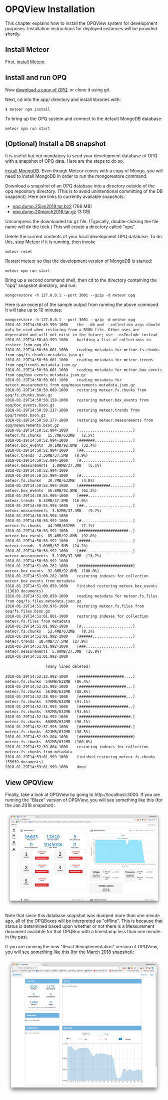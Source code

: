 # OPQView Installation

This chapter explains how to install the OPQView system for development purposes. Installation instructions for deployed instances will be provided shortly.

## Install Meteor

First, [install Meteor](https://www.meteor.com/install).


## Install and run OPQ

Now [download a copy of OPQ](https://github.com/openpowerquality/opq/archive/master.zip), or clone it using git.
  
Next, cd into the app/ directory and install libraries with:

```
$ meteor npm install
```

To bring up the OPQ system and connect to the default MongoDB database:

```
meteor npm run start
```

## (Optional) Install a DB snapshot

It is useful but not mandatory to seed your development database of OPQ with a snapshot of OPQ data. Here are the steps to do so. 

[Install MongoDB](https://docs.mongodb.com/manual/installation/).  Even though Meteor comes with a copy of Mongo, you will need to install MongoDB in order to run the mongorestore command.  

Download a snapshot of an OPQ database into a directory outside of the opq repository directory. (This is to avoid unintentional committing of the DB snapshot). Here are links to currently available snapshots:
 
   * [opq.dump.25jan2018.tar.bz2](https://drive.google.com/open?id=1qiq12WglZ3HdVCSskNH9uz2hNIZMICLe) (766 MB)
   * [opq.dump.20march2018.tar.gz](https://drive.google.com/open?id=1M1N_Z0w_BAlE5KoH0D0zUEcnjhCt7VK4) (3 GB)

Uncompress the downloaded tar.gz file. (Typically, double-clicking the file name will do the trick.) This will create a directory called "opq".

Delete the current contents of your local development OPQ database. To do this, stop Meteor if it is running, then invoke

```
meteor reset
```

Restart meteor so that the development version of MongoDB is started:

```
meteor npm run start
```

Bring up a second command shell, then cd to the directory containing the "opq" snapshot directory, and run:

```
mongorestore -h 127.0.0.1 --port 3001 --gzip -d meteor opq
```

Here is an excerpt of the sample output from running the above command. It will take up to 10 minutes:

```
mongorestore -h 127.0.0.1 --port 3001 --gzip -d meteor opq
2018-01-29T14:50:49.999-1000	the --db and --collection args should only be used when restoring from a BSON file. Other uses are deprecated and will not exist in the future; use --nsInclude instead
2018-01-29T14:50:49.999-1000	building a list of collections to restore from opq dir
2018-01-29T14:50:50.001-1000	reading metadata for meteor.fs.chunks from opq/fs.chunks.metadata.json.gz
2018-01-29T14:50:50.001-1000	reading metadata for meteor.trends from opq/trends.metadata.json.gz
2018-01-29T14:50:50.001-1000	reading metadata for meteor.box_events from opq/box_events.metadata.json.gz
2018-01-29T14:50:50.001-1000	reading metadata for meteor.measurements from opq/measurements.metadata.json.gz
2018-01-29T14:50:50.089-1000	restoring meteor.fs.chunks from opq/fs.chunks.bson.gz
2018-01-29T14:50:50.158-1000	restoring meteor.box_events from opq/box_events.bson.gz
2018-01-29T14:50:50.217-1000	restoring meteor.trends from opq/trends.bson.gz
2018-01-29T14:50:50.277-1000	restoring meteor.measurements from opq/measurements.bson.gz
2018-01-29T14:50:52.994-1000	[........................]     meteor.fs.chunks   15.7MB/632MB   (2.5%)
2018-01-29T14:50:52.994-1000	[#######.................]    meteor.box_events  30.1MB/92.8MB  (32.4%)
2018-01-29T14:50:52.994-1000	[##......................]        meteor.trends  3.36MB/37.5MB   (8.9%)
2018-01-29T14:50:52.994-1000	[#.......................]  meteor.measurements  1.89MB/37.3MB   (5.1%)
2018-01-29T14:50:52.994-1000	
2018-01-29T14:50:55.994-1000	[#.......................]     meteor.fs.chunks   30.7MB/632MB   (4.8%)
2018-01-29T14:50:55.994-1000	[##############..........]    meteor.box_events  56.8MB/92.8MB  (61.2%)
2018-01-29T14:50:55.994-1000	[####....................]        meteor.trends  6.33MB/37.5MB  (16.9%)
2018-01-29T14:50:55.994-1000	[##......................]  meteor.measurements  3.62MB/37.3MB   (9.7%)
2018-01-29T14:50:55.994-1000	
2018-01-29T14:50:58.992-1000	[#.......................]     meteor.fs.chunks   44.9MB/632MB   (7.1%)
2018-01-29T14:50:58.992-1000	[######################..]    meteor.box_events  85.4MB/92.8MB  (92.0%)
2018-01-29T14:50:58.992-1000	[#####...................]        meteor.trends  9.09MB/37.5MB  (24.2%)
2018-01-29T14:50:58.992-1000	[###.....................]  meteor.measurements  5.11MB/37.3MB  (13.7%)
2018-01-29T14:50:58.992-1000	
2018-01-29T14:51:00.262-1000	[########################]  meteor.box_events  92.8MB/92.8MB  (100.0%)
2018-01-29T14:51:00.262-1000	restoring indexes for collection meteor.box_events from metadata
2018-01-29T14:51:00.858-1000	finished restoring meteor.box_events (13610 documents)
2018-01-29T14:51:00.858-1000	reading metadata for meteor.fs.files from opq/fs.files.metadata.json.gz
2018-01-29T14:51:00.976-1000	restoring meteor.fs.files from opq/fs.files.bson.gz
2018-01-29T14:51:01.801-1000	restoring indexes for collection meteor.fs.files from metadata
2018-01-29T14:51:01.992-1000	[#.......................]     meteor.fs.chunks   52.4MB/632MB   (8.3%)
2018-01-29T14:51:01.992-1000	[######..................]        meteor.trends  10.4MB/37.5MB  (27.9%)
2018-01-29T14:51:01.992-1000	[###.....................]  meteor.measurements  5.88MB/37.3MB  (15.8%)
2018-01-29T14:51:01.992-1000	

                  (many lines deleted)

2018-01-29T14:52:22.992-1000	[####################....]  meteor.fs.chunks  546MB/632MB  (86.4%)
2018-01-29T14:52:25.992-1000	[#####################...]  meteor.fs.chunks  561MB/632MB  (88.8%)
2018-01-29T14:52:28.993-1000	[#####################...]  meteor.fs.chunks  576MB/632MB  (91.1%)
2018-01-29T14:52:31.992-1000	[######################..]  meteor.fs.chunks  592MB/632MB  (93.6%)
2018-01-29T14:52:34.992-1000	[#######################.]  meteor.fs.chunks  608MB/632MB  (96.1%)
2018-01-29T14:52:37.995-1000	[#######################.]  meteor.fs.chunks  623MB/632MB  (98.5%)
2018-01-29T14:52:39.804-1000	[########################]  meteor.fs.chunks  632MB/632MB  (100.0%)
2018-01-29T14:52:39.804-1000	restoring indexes for collection meteor.fs.chunks from metadata
2018-01-29T14:53:01.999-1000	finished restoring meteor.fs.chunks (55639 documents)
2018-01-29T14:53:01.999-1000	done
```

## View OPQView

Finally, take a look at OPQView by going to http://localhost:3000. If you are running the "Blaze" version of OPQView, you will see something like this (for the Jan 2018 snapshot):

<img src="images/opqview-blaze-jan-2018.png" >

Note that since this database snapshot was dumped more than one minute ago, all of the OPQBoxes will be interpreted as "offline".  This is because that status is determined based upon whether or not there is a Measurement document available for that OPQBox with a timestamp less than one minute in the past.

If you are running the new "React Reimplementation" version of OPQView, you will see something like this (for the March 2018 snapshot):

<img src="images/opqview-react-march-2018.png" >



 

